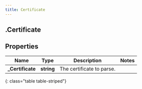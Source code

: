```yaml
---
title: Certificate
---
```

## .Certificate

## Properties

|Name | Type | Description | Notes|
|------------ | ------------- | ------------- | -------------|
| **_Certificate** | **string** | The certificate to parse. | |
{: class="table table-striped"}


